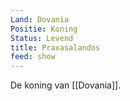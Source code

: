 ```yaml
---
Land: Dovania
Positie: Koning
Status: Levend
title: Praxasalandos
feed: show
---
```


De koning van [[Dovania]].